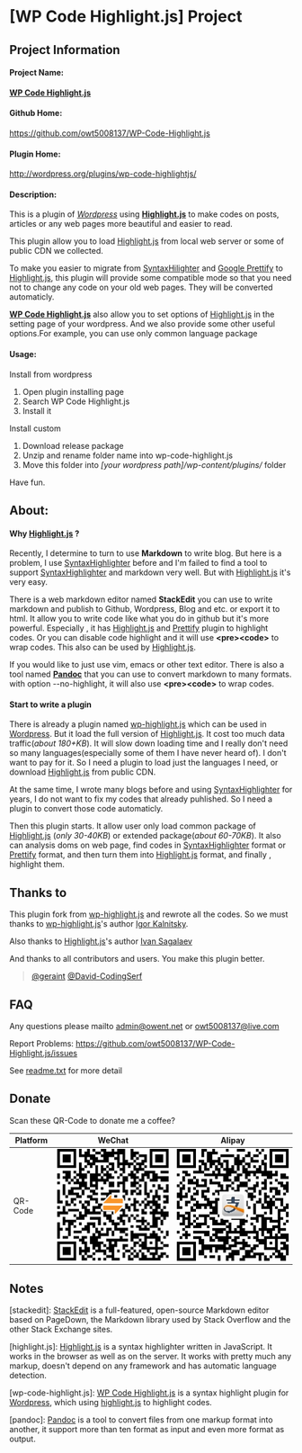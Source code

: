 [WP Code Highlight.js]	Project
====================


Project Information
------
#### Project Name: 
[**WP Code Highlight.js**][7]
#### Github Home: 
https://github.com/owt5008137/WP-Code-Highlight.js
#### Plugin Home:
http://wordpress.org/plugins/wp-code-highlightjs/
#### Description: 
This is a plugin of *[Wordpress][3]* using [**Highlight.js**][4] to make codes on posts, articles or any web pages more beautiful and easier to read.

This plugin allow you to load [Highlight.js][4] from local web server or some of public CDN we collected.

To make you easier to migrate from [SyntaxHilighter][5] and [Google Prettify][6] to [Highlight.js][4], this plugin will provide some compatible mode so that you need not to change any code on your old web pages. They will be converted automaticly.

[**WP Code Highlight.js**][7] also allow you to set options of [Highlight.js][4] in the setting page of your wordpress. And we also provide some other useful options.For example, you can use only common language package 

#### Usage:
Install from wordpress 

1. Open plugin installing page
2. Search  WP Code Highlight.js
3. Install it

Install custom

1. Download release package
2. Unzip and rename folder name into wp-code-highlight.js
3. Move this folder into *[your wordpress path]/wp-content/plugins/* folder

Have fun.

About:
-------
#### Why [Highlight.js][4] ?
Recently, I determine to turn to use **Markdown** to write blog. But here is a problem, I use [SyntaxHighlighter][5] before and I'm  failed to find a tool to support [SyntaxHighlighter][5] and markdown very well. But with [Highlight.js][4] it's very easy.

There is a web markdown editor named **StackEdit** you can use to write markdown and publish to Github, Wordpress, Blog and etc. or export it to html. It allow you to write code like what you do in github but it's more powerful. Especially , it has [Highlight.js][4] and [Prettify][6] plugin to highlight codes. Or you can disable code highlight and it will use **&lt;pre&gt;&lt;code&gt;** to wrap codes. This also can be used by [Highlight.js][4].

If you would like to just use vim, emacs or other text editor. There is also a tool named [**Pandoc**][8] that you can use to convert markdown to many formats. with option --no-highlight, it will also use **&lt;pre&gt;&lt;code&gt;** to wrap codes.

#### Start to write a plugin
There is already a plugin named [wp-highlight.js][2] which can be used in [Wordpress][3]. But it load the full version of [Highlight.js][4]. It cost too much data traffic(*about 180+KB*). It will slow down loading time and I really don't need so many languages(especially some of them I have never heard of). I don't want to pay for it. So I need a plugin to load just the languages I need, or download [Highlight.js][4] from public CDN.

At the same time, I wrote many blogs before and using [SyntaxHighlighter][5] for years, I do not want to fix my codes that already puhlished. So I need a plugin to convert those code automaticly.

Then this plugin starts. It allow user only load common package of [Highlight.js][4] (*only 30-40KB*) or extended package(*about 60-70KB*). It also can analysis doms on web page, find codes in [SyntaxHighlighter][5] format or [Prettify][6] format, and then turn them into [Highlight.js][4] format, and finally , highlight them.

Thanks to
------
This plugin fork from [wp-highlight.js][2] and rewrote all the codes. So we must thanks to [wp-highlight.js][2]'s author [Igor Kalnitsky](http://kalnitsky.org).

Also thanks to [Highlight.js][4]'s author [Ivan Sagalaev](http://softwaremaniacs.org/)

And thanks to all  contributors and users. You make this plugin better.
> [@geraint](https://github.com/geraintp)
> [@David-CodingSerf](https://github.com/David-CodingSerf)

FAQ
------
Any questions please mailto [admin@owent.net](mailto:admin@owent.net) or [owt5008137@live.com](mailto:owt5008137@live.com)

Report Problems: https://github.com/owt5008137/WP-Code-Highlight.js/issues

See [readme.txt](readme.txt) for more detail

Donate
------
Scan these QR-Code to donate me a coffee?

Platform |  WeChat | Alipay
---------|---------|--------
QR-Code  | ![WeChat](donate/wechat.png) | ![Alipay](donate/alipay.png)

Notes
------

  [stackedit]: [StackEdit](https://stackedit.io/) is a full-featured, open-source Markdown editor based on PageDown, the Markdown library used by Stack Overflow and the other Stack Exchange sites.

  [highlight.js]: [Highlight.js][4]  is a syntax highlighter written in JavaScript. It works in the browser as well as on the server. It works with pretty much any markup, doesn't depend on any framework and has automatic language detection. 

  [wp-code-highlight.js]: [WP Code Highlight.js][7] is a syntax highlight plugin for [Wordpress][3], which using [highlight.js][4] to highlight codes.

  [pandoc]: [Pandoc][8] is a tool to  convert files from one markup format into another, it support more than ten format as input and even more format as output.

  [1]: http://wordpress.org/plugins/wp-code-highlightjs/
  [2]: http://wordpress.org/plugins/wp-highlightjs/
  [3]: http://wordpress.org
  [4]: http://highlightjs.org/
  [5]: http://alexgorbatchev.com/SyntaxHighlighter/
  [6]: https://code.google.com/p/google-code-prettify/
  [7]: https://github.com/owt5008137/WP-Code-Highlight.js
  [8]: http://johnmacfarlane.net/pandoc/

